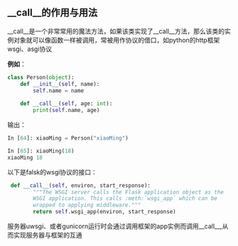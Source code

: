 ## __call__的作用与用法
__call__是一个非常常用的魔法方法，如果该类实现了__call__方法，那么该类的实例对象就可以像函数一样被调用，常被用作协议的借口，如python的http框架wsgi、asgi协议

**例如**：
```python
class Person(object):
    def __init__(self, name):
        self.name = name
    
    def __call__(self, age: int):
        print(self.name, age)

```
输出：
```python
In [64]: xiaoMing = Person("xiaoMing")

In [65]: xiaoMing(18)
xiaoMing 18
```

以下是falsk的wsgi协议的接口：
```python
 def __call__(self, environ, start_response):
        """The WSGI server calls the Flask application object as the
        WSGI application. This calls :meth:`wsgi_app` which can be
        wrapped to applying middleware."""
        return self.wsgi_app(environ, start_response)
```
服务器uwsgi、或者gunicorn运行时会通过调用框架的app实例而调用__call__,从而实现服务器与框架的互通
